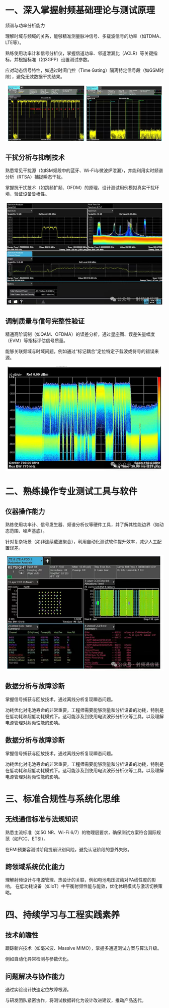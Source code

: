 # 一、深入掌握射频基础理论与测试原理

频谱与功率分析能力

理解时域与频域的关系，能够精准测量脉冲信号、多载波信号的功率（如TDMA、LTE等）。

熟练使用功率计和信号分析仪，掌握信道功率、邻道泄漏比（ACLR）等关键指标，并根据标准（如3GPP）设置测试参数。

应对动态信号特性，如通过时间门控（Time Gating）隔离特定信号段（如GSM时隙），避免无效数据干扰结果。

![](https://raw.githubusercontent.com/LeroyK111/pictureBed/master/20250509100946.png)


## 干扰分析与抑制技术

熟悉常见干扰源（如ISM频段中的蓝牙、Wi-Fi与微波炉泄漏），并能利用实时频谱分析（RTSA）捕捉瞬态干扰。

掌握抗干扰技术（如跳频扩频、OFDM）的原理，设计测试用例模拟真实干扰环境，验证设备鲁棒性。

![](https://raw.githubusercontent.com/LeroyK111/pictureBed/master/20250509101006.png)

## 调制质量与信号完整性验证

精通高阶调制（如QAM、OFDMA）的误差分析，通过星座图、误差矢量幅度（EVM）等指标评估信号质量。

能够关联频域与时域问题，例如通过“标记耦合”定位特定子载波或符号的错误来源。

![](https://raw.githubusercontent.com/LeroyK111/pictureBed/master/20250509101031.png)


# 二、熟练操作专业测试工具与软件

## 仪器操作能力

熟练使用功率计、信号发生器、频谱分析仪等硬件工具，并了解其性能边界（如动态范围、噪声基底）。

针对复杂场景（如非连续载波聚合），利用自动化测试软件提升效率，减少人工配置误差。

![](https://raw.githubusercontent.com/LeroyK111/pictureBed/master/20250509101128.png)

## 数据分析与故障诊断

掌握信号捕获与回放技术，通过离线分析复现瞬态问题。

功耗优化对电池寿命的非常重要，工程师需要能够测量和分析设备的功耗，特别是在低功耗和超低功耗模式下。这可能涉及到使用电流波形分析仪等工具，以及理解电源管理对射频性能的影响。


## 数据分析与故障诊断

掌握信号捕获与回放技术，通过离线分析复现瞬态问题。

功耗优化对电池寿命的非常重要，工程师需要能够测量和分析设备的功耗，特别是在低功耗和超低功耗模式下。这可能涉及到使用电流波形分析仪等工具，以及理解电源管理对射频性能的影响。


# 三、标准合规性与系统化思维 

## 无线通信标准与法规知识

熟悉主流标准（如5G NR、Wi-Fi 6/7）的物理层要求，确保测试方案符合国际规范（如FCC、ETSI）。

在EMI预兼容测试阶段提前识别风险，避免认证阶段的意外失败。

## 跨领域系统优化能力

理解射频设计与电源管理、热设计的关联，例如电池电压波动对PA线性度的影响。
在低功耗设备（如IoT）中平衡射频性能与能效，优化休眠模式与激活切换策略。


# 四、持续学习与工程实践素养 

## 技术前瞻性 

跟踪新兴技术（如毫米波、Massive MIMO），掌握多通道测试方案与算法升级。

例如自动化异常检测与参数优化。

## 问题解决与协作能力

通过实验设计快速定位故障根源。

与研发团队紧密协作，将测试数据转化为设计改进建议，推动产品迭代。